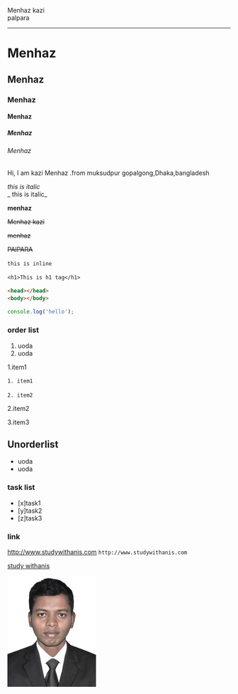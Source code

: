 <!--markdown tutorial-->
Menhaz kazi</br>
palpara
___
# Menhaz
## Menhaz
### Menhaz
#### Menhaz
##### Menhaz
###### Menhaz
<p>Hi, I am kazi Menhaz .from muksudpur gopalgong,Dhaka,bangladesh</p>
<i>this is italic</i></br>
_ this is italic_

__menhaz__

<del>Menhaz kazi</del>

~~menhaz~~

~~PAlPARA~~

`this is inline`

`<h1>This is h1 tag</h1>`

```html
<head></head>
<body></body>
```


```javascript
console.log('hello');
```

### order list
<ol>
<li>uoda</li>
<li>uoda</li>
</ol>



1.item1 

    1. item1

    2. item2
2.item2

3.item3

## Unorderlist

- uoda
- uoda

### task list
- [x]task1
- [y]task2
- [z]task3

### link
http://www.studywithanis.com
`http://www.studywithanis.com`


[study withanis](http://www.studywithanis.com)

<!--![image](./image/mm.jpg)-->

<img src="./image/mm.jpg " width="200px" title="profile picture">